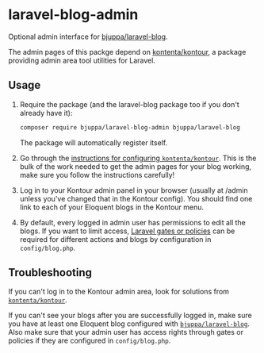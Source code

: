 # laravel-blog-admin

Optional admin interface for [bjuppa/laravel-blog](https://packagist.org/packages/bjuppa/laravel-blog).

The admin pages of this packge depend on [kontenta/kontour](https://packagist.org/packages/kontenta/kontour),
a package providing admin area tool utilities for Laravel.

## Usage

1. Require the package (and the laravel-blog package too if you don't already have it):

   ```bash
   composer require bjuppa/laravel-blog-admin bjuppa/laravel-blog
   ```

   The package will automatically register itself.

2. Go through the [instructions for configuring `kontenta/kontour`](https://packagist.org/packages/kontenta/kontour).
   This is the bulk of the work needed to get the admin pages for your blog working,
   make sure you follow the instructions carefully!

3. Log in to your Kontour admin panel in your browser
   (usually at /admin unless you've changed that in the Kontour config).
   You should find one link to each of your Eloquent blogs in the Kontour menu.

4. By default, every logged in admin user has permissions to edit all the blogs.
   If you want to limit access, [Laravel gates or policies](https://laravel.com/docs/authorization)
   can be required for different actions and blogs by configuration in `config/blog.php`.

## Troubleshooting

If you can't log in to the Kontour admin area, look for solutions from
[`kontenta/kontour`](https://packagist.org/packages/kontenta/kontour).

If you can't see your blogs after you are successfully logged in,
make sure you have at least one Eloquent blog configured with
[`bjuppa/laravel-blog`](https://packagist.org/packages/bjuppa/laravel-blog).
Also make sure that your admin user has access rights through gates or policies
if they are configured in `config/blog.php`.
